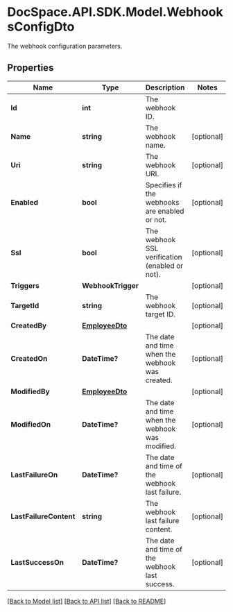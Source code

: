 # DocSpace.API.SDK.Model.WebhooksConfigDto
The webhook configuration parameters.

## Properties

Name | Type | Description | Notes
------------ | ------------- | ------------- | -------------
**Id** | **int** | The webhook ID. | 
**Name** | **string** | The webhook name. | [optional] 
**Uri** | **string** | The webhook URI. | [optional] 
**Enabled** | **bool** | Specifies if the webhooks are enabled or not. | [optional] 
**Ssl** | **bool** | The webhook SSL verification (enabled or not). | [optional] 
**Triggers** | **WebhookTrigger** |  | [optional] 
**TargetId** | **string** | The webhook target ID. | [optional] 
**CreatedBy** | [**EmployeeDto**](EmployeeDto.md) |  | [optional] 
**CreatedOn** | **DateTime?** | The date and time when the webhook was created. | [optional] 
**ModifiedBy** | [**EmployeeDto**](EmployeeDto.md) |  | [optional] 
**ModifiedOn** | **DateTime?** | The date and time when the webhook was modified. | [optional] 
**LastFailureOn** | **DateTime?** | The date and time of the webhook last failure. | [optional] 
**LastFailureContent** | **string** | The webhook last failure content. | [optional] 
**LastSuccessOn** | **DateTime?** | The date and time of the webhook last success. | [optional] 

[[Back to Model list]](../README.md#documentation-for-models) [[Back to API list]](../README.md#documentation-for-api-endpoints) [[Back to README]](../README.md)


